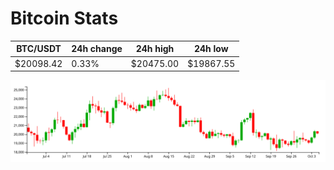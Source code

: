 # Bitcoin Stats

BTC/USDT|24h change|24h high|24h low|
|---|---|---|---|
|$20098.42|0.33%|$20475.00|$19867.55|

<img src="./chart.svg">
